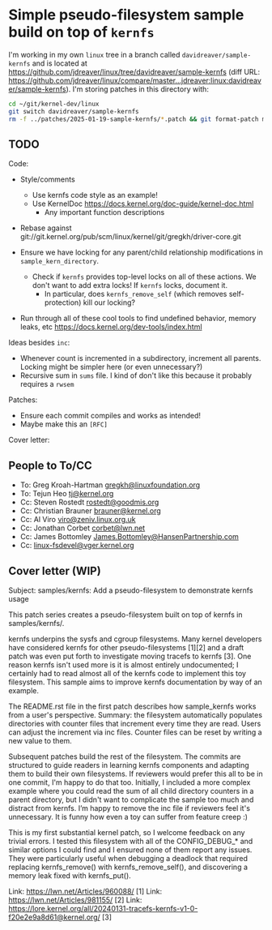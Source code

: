 # Simple pseudo-filesystem sample build on top of `kernfs`

I'm working in my own `linux` tree in a branch called `davidreaver/sample-kernfs` and is located at <https://github.com/jdreaver/linux/tree/davidreaver/sample-kernfs> (diff URL: <https://github.com/jdreaver/linux/compare/master...jdreaver:linux:davidreaver/sample-kernfs>). I'm storing patches in this directory with:

```sh
cd ~/git/kernel-dev/linux
git switch davidreaver/sample-kernfs
rm -f ../patches/2025-01-19-sample-kernfs/*.patch && git format-patch master...HEAD --base=origin/master -o ../patches/2025-01-19-sample-kernfs/ --cover-letter
```

## TODO

Code:

- Style/comments
  - Use kernfs code style as an example!
  - Use KernelDoc <https://docs.kernel.org/doc-guide/kernel-doc.html>
    - Any important function descriptions

- Rebase against git://git.kernel.org/pub/scm/linux/kernel/git/gregkh/driver-core.git
- Ensure we have locking for any parent/child relationship modifications in `sample_kern_directory`.
  - Check if `kernfs` provides top-level locks on all of these actions. We don't want to add extra locks! If `kernfs` locks, document it.
    - In particular, does `kernfs_remove_self` (which removes self-protection) kill our locking?
- Run through all of these cool tools to find undefined behavior, memory leaks, etc <https://docs.kernel.org/dev-tools/index.html>

Ideas besides `inc`:

- Whenever count is incremented in a subdirectory, increment all parents. Locking might be simpler here (or even unnecessary?)
- Recursive sum in `sums` file. I kind of don't like this because it probably requires a `rwsem`

Patches:

- Ensure each commit compiles and works as intended!
- Maybe make this an `[RFC]`

Cover letter:

## People to To/CC

- To: Greg Kroah-Hartman <gregkh@linuxfoundation.org>
- To: Tejun Heo <tj@kernel.org>
- Cc: Steven Rostedt <rostedt@goodmis.org>
- Cc: Christian Brauner <brauner@kernel.org>
- Cc: Al Viro <viro@zeniv.linux.org.uk>
- Cc: Jonathan Corbet <corbet@lwn.net>
- Cc: James Bottomley <James.Bottomley@HansenPartnership.com>
- Cc: linux-fsdevel@vger.kernel.org

## Cover letter (WIP)

Subject: samples/kernfs: Add a pseudo-filesystem to demonstrate kernfs usage

This patch series creates a pseudo-filesystem built on top of kernfs in
samples/kernfs/.

kernfs underpins the sysfs and cgroup filesystems. Many kernel developers have
considered kernfs for other pseudo-filesystems [1][2] and a draft patch was even
put forth to investigate moving tracefs to kernfs [3]. One reason kernfs isn't
used more is it is almost entirely undocumented; I certainly had to read almost
all of the kernfs code to implement this toy filesystem. This sample aims to
improve kernfs documentation by way of an example.

The README.rst file in the first patch describes how sample_kernfs works from a
user's perspective. Summary: the filesystem automatically populates directories
with counter files that increment every time they are read. Users can adjust the
increment via inc files. Counter files can be reset by writing a new value to
them.

Subsequent patches build the rest of the filesystem. The commits are structured
to guide readers in learning kernfs components and adapting them to build their
own filesystems. If reviewers would prefer this all to be in one commit, I'm
happy to do that too. Initially, I included a more complex example where you
could read the sum of all child directory counters in a parent directory, but I
didn't want to complicate the sample too much and distract from kernfs. I’m
happy to remove the inc file if reviewers feel it's unnecessary. It is funny how
even a toy can suffer from feature creep :)

This is my first substantial kernel patch, so I welcome feedback on any trivial
errors. I tested this filesystem with all of the CONFIG_DEBUG_* and similar
options I could find and I ensured none of them report any issues. They were
particularly useful when debugging a deadlock that required replacing
kernfs_remove() with kernfs_remove_self(), and discovering a memory leak fixed
with kernfs_put().

Link: https://lwn.net/Articles/960088/ [1]
Link: https://lwn.net/Articles/981155/ [2]
Link: https://lore.kernel.org/all/20240131-tracefs-kernfs-v1-0-f20e2e9a8d61@kernel.org/ [3]
